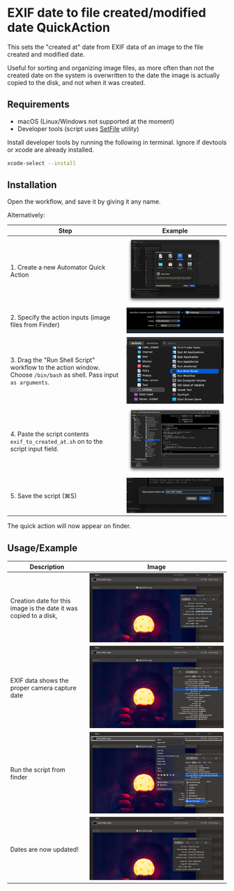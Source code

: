 # EXIF date to file created/modified date QuickAction

This sets the "created at" date from EXIF data of an image to the file created and modified date.

Useful for sorting and organizing image files, as more often than not the created date on the system is overwritten to the date the image is actually copied to the disk, and not when it was created.

## Requirements

- macOS (Linux/Windows not supported at the moment)
- Developer tools (script uses [SetFile](https://ss64.com/osx/setfile.html) utility)

Install developer tools by running the following in terminal. Ignore if devtools or xcode are already installed.

```bash
xcode-select --install
```


## Installation

Open the workflow, and save it by giving it any name.

Alternatively:

| Step | Example |
|------|---------|
| 1. Create a new Automator Quick Action | ![Quick Action](/examples/quick_action.png) |
| 2. Specify the action inputs (image files from Finder) | ![Inputs](/examples/inputs.png) |
| 3. Drag the "Run Shell Script" workflow to the action window. Choose `/bin/bash` as shell. Pass input `as arguments`. | ![Run Script](/examples/run_script.png) |
| 4. Paste the script contents `exif_to_created_at.sh` on to the script input field. | ![Workflow](/examples/workflow.png) |
| 5. Save the script (⌘S) | ![Save](/examples/save.png) |

The quick action will now appear on finder.


## Usage/Example

| Description | Image |
|-------------|-------|
| Creation date for this image is the date it was copied to a disk,  | ![Created Modified Date](/examples/created_modified_date.png) |
| EXIF data shows the proper camera capture date | ![EXIF date](/examples/exif_date.png) |
| Run the script from finder | ![Run script](/examples/run_action.png) |
| Dates are now updated! | ![Success](/examples/success.png) |
